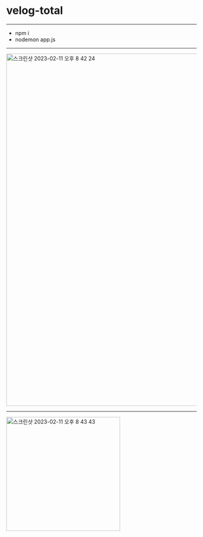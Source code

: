 # velog-total
---

- npm i
- nodemon app.js

---

<img width="930" alt="스크린샷 2023-02-11 오후 8 42 24" src="https://user-images.githubusercontent.com/56504493/218256177-771e3f8c-b016-4c75-90c4-33ef6d0e26bf.png">


---

<img width="301" alt="스크린샷 2023-02-11 오후 8 43 43" src="https://user-images.githubusercontent.com/56504493/218256229-b9064848-f5d1-44dd-9ad4-13d984dd0624.png">
